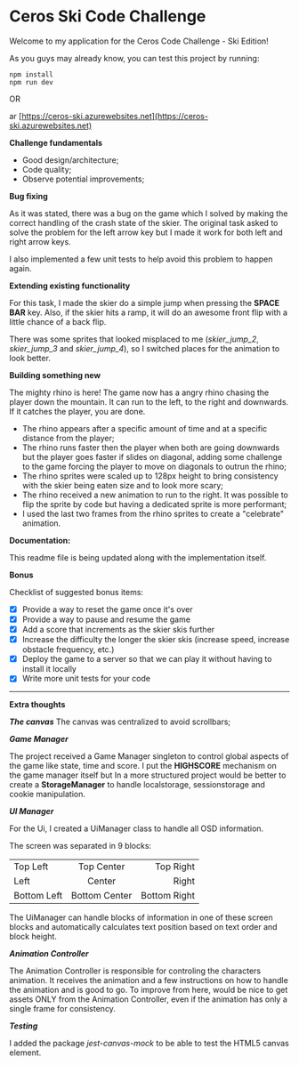 # Ceros Ski Code Challenge

Welcome to my application for the Ceros Code Challenge - Ski Edition!

As you guys may already know, you can test this project by running:
```
npm install
npm run dev
```

OR

ar [https://ceros-ski.azurewebsites.net](https://ceros-ski.azurewebsites.net)

**Challenge fundamentals**

* Good design/architecture;
* Code quality;
* Observe potential improvements;

**Bug fixing**

  As it was stated, there was a bug on the game which I solved by making the correct handling of the crash state of the skier. The original task asked to solve the problem for the left arrow key but I made it work for both left and right arrow keys.

  I also implemented a few unit tests to help avoid this problem to happen again.

**Extending existing functionality**

  For this task, I made the skier do a simple jump when pressing the **SPACE BAR** key. Also, if the skier hits a ramp, it will do an awesome front flip with a little chance of a back flip.

  There was some sprites that looked misplaced to me (*skier_jump_2*, *skier_jump_3* and *skier_jump_4*), so I switched places for the animation to look better.
   
**Building something new**

  The mighty rhino is here!
  The game now has a angry rhino chasing the player down the mountain. It can run to the left, to the right and downwards. If it catches the player, you are done.
  
* The rhino appears after a specific amount of time and at a specific distance from the player;
* The rhino runs faster then the player when both are going downwards but the player goes faster if slides on diagonal, adding some challenge to the game forcing the player to move on diagonals to outrun the rhino;
* The rhino sprites were scaled up to 128px height to bring consistency with the skier being eaten size and to look more scary;
* The rhino received a new animation to run to the right. It was possible to flip the sprite by code but having a dedicated sprite is more performant;
* I used the last two frames from the rhino sprites to create a "celebrate" animation.

**Documentation:**

  This readme file is being updated along with the implementation itself.

**Bonus**

Checklist of suggested bonus items:

- [X] Provide a way to reset the game once it's over
- [X] Provide a way to pause and resume the game
- [X] Add a score that increments as the skier skis further
- [X] Increase the difficulty the longer the skier skis (increase speed, increase obstacle frequency, etc.)
- [X] Deploy the game to a server so that we can play it without having to install it locally
- [X] Write more unit tests for your code

----
**Extra thoughts**

***The canvas***
The canvas was centralized to avoid scrollbars;

***Game Manager***

The project received a Game Manager singleton to control global aspects of the game like state, time and score. I put the **HIGHSCORE** mechanism on the game manager itself but In a more structured project would be better to create a **StorageManager** to handle localstorage, sessionstorage and cookie manipulation.

***UI Manager***

For the Ui, I created a UiManager class to handle all OSD information.

The screen was separated in 9 blocks:

|   |   |   |
|:---|:---:|---:|
| Top Left | Top Center | Top Right |
| Left | Center | Right |
| Bottom Left | Bottom Center | Bottom Right |


The UiManager can handle blocks of information in one of these screen blocks and automatically calculates text position based on text order and block height.


***Animation Controller***

The Animation Controller is responsible for controling the characters animation. It receives the animation and a few instructions on how to handle the animation and is good to go. To improve from here, would be nice to get assets ONLY from the Animation Controller, even if the animation has only a single frame for consistency.


***Testing***

I added the package *jest-canvas-mock* to be able to test the HTML5 canvas element.
